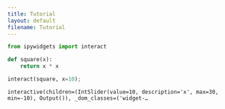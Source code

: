 ```yaml
---
title: Tutorial
layout: default
filename: Tutorial
---
```


```python
from ipywidgets import interact
```

```python
def square(x):
    return x * x
```

```python
interact(square, x=10);
```

    interactive(children=(IntSlider(value=10, description='x', max=30, min=-10), Output()), _dom_classes=('widget-…
